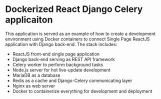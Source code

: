 # Dockerized React Django Celery applicaiton

This application is served as an example of how to create a development environment using Docker containers to connect Single Page ReactJS application with Django back-end. The stack includes:

  - ReactJS front-end single page application
  - Django back-end serving as REST API framework
  - Celery worker to perform background tasks
  - Node.js server for hot live-update development
  - MariaDB as a database
  - Redis as a cache and Django-Celery communicating layer
  - Nginx as web server
  - Docker to containerize everything for development and deployment